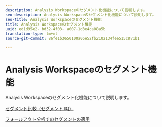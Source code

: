 ```yaml
---
description: Analysis Workspaceのセグメント化機能について説明します。
seo-description: Analysis Workspaceのセグメント化機能について説明します。
seo-title: Analysis Workspaceのセグメント機能
title: Analysis Workspaceのセグメント機能
uuid: ed1d95e2- bd32-4f03- a007-1d3e4ca08a5b
translation-type: tm+mt
source-git-commit: 86fe1b3650100a05e52fb2102134fee515c871b1

---
```



# Analysis Workspaceのセグメント機能

Analysis Workspaceのセグメント化機能について説明します。

[セグメント比較（セグメント IQ）](https://marketing.adobe.com/resources/help/en_US/analytics/analysis-workspace/segment-comparison.html)

[フォールアウト分析でのセグメントの適用](https://marketing.adobe.com/resources/help/en_US/analytics/analysis-workspace/compare-segments-fallout.html)
